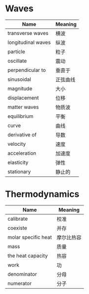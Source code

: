 <head>
  <script src="https://cdn.mathjax.org/mathjax/latest/MathJax.js?config=TeX-AMS-MML_HTMLorMML" type="text/javascript"></script>
  <script type="text/x-mathjax-config">
    MathJax.Hub.Config({
      tex2jax: {
      skipTags: ['script', 'noscript', 'style', 'textarea', 'pre'],
      inlineMath: [['$','$']]
      }
    });
  </script>
</head>


# Waves

Name|Meaning
---|---
transverse waves|横波
longitudinal waves|纵波
particle|粒子
oscillate|震动
perpendicular to|垂直于
sinusoidal|正弦曲线
magnitude|大小
displacement|位移
matter waves|物质波
equilibrium|平衡
curve|曲线
derivative of|导数
velocity|速度
acceleration|加速度
elasticity|弹性
stationary|静止的

# Thermodynamics

Name|Meaning
---|---
calibrate|校准
coexiste|并存
molar specific heat|摩尔比热容
mass|质量
the heat capacity|热容
work|功
denominator|分母
numerator|分子